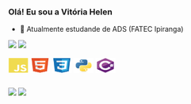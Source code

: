 ### Olá! Eu sou a Vitória Helen 

- 🔭 Atualmente estudande de ADS (FATEC Ipiranga)

<div> 
  <a href://beacons.ai/vitoriahelen-git>
  <img height="180em" src="https://github-readme-stats.vercel.app/api?username=vitoriahelen-git&show_icons=true&theme=dark&include_all_commits=true&count_private=true"/>
  <img height="180em" src="https://github-readme-stats.vercel.app/api/top-langs/?username=vitoriahelen-git&layout=compact&langs_count=16&theme=dark"/>
  

<div style="display: inline_block"><br>
  <img align="center" alt="Vih-Js" height="30" width="40" src="https://raw.githubusercontent.com/devicons/devicon/master/icons/javascript/javascript-plain.svg">
  <img align="center" alt="Vih-HTML" height="30" width="40" src="https://raw.githubusercontent.com/devicons/devicon/master/icons/html5/html5-original.svg">
  <img align="center" alt="Vih-CSS" height="30" width="40" src="https://raw.githubusercontent.com/devicons/devicon/master/icons/css3/css3-original.svg">
  <img align="center" alt="Vih-Python" height="30" width="40" src="https://raw.githubusercontent.com/devicons/devicon/master/icons/python/python-original.svg">
  <img align="center" alt="Vih-Csharp" height="30" width="40" src="https://raw.githubusercontent.com/devicons/devicon/master/icons/csharp/csharp-original.svg">
</div>
  
  ##
 
<div> 
  <a href = "vitoriahellen3004@gmail.com"><img src="https://img.shields.io/badge/-Gmail-%23333?style=for-the-badge&logo=gmail&logoColor=white(https://img.shields.io/badge/Gmail-D14836?style=for-the-badge&logo=gmail&logoColor=white)" target="_blank"></a>
  <a href="https://www.linkedin.com/in/vitoria-helen-94a18024a/" target="_blank"><img src="https://img.shields.io/badge/-LinkedIn-%230077B5?style=for-the-badge&logo=linkedin&logoColor=white" target="_blank"></a>  
</div>
